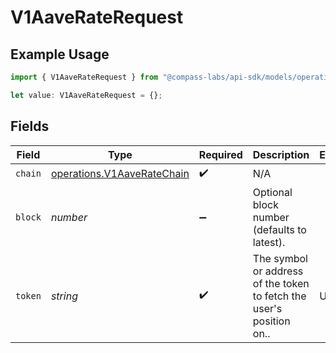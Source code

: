 # V1AaveRateRequest

## Example Usage

```typescript
import { V1AaveRateRequest } from "@compass-labs/api-sdk/models/operations";

let value: V1AaveRateRequest = {};
```

## Fields

| Field                                                                    | Type                                                                     | Required                                                                 | Description                                                              | Example                                                                  |
| ------------------------------------------------------------------------ | ------------------------------------------------------------------------ | ------------------------------------------------------------------------ | ------------------------------------------------------------------------ | ------------------------------------------------------------------------ |
| `chain`                                                                  | [operations.V1AaveRateChain](../../models/operations/v1aaveratechain.md) | :heavy_check_mark:                                                       | N/A                                                                      |                                                                          |
| `block`                                                                  | *number*                                                                 | :heavy_minus_sign:                                                       | Optional block number (defaults to latest).                              |                                                                          |
| `token`                                                                  | *string*                                                                 | :heavy_check_mark:                                                       | The symbol or address of the token to fetch the user's position on..     | USDC                                                                     |